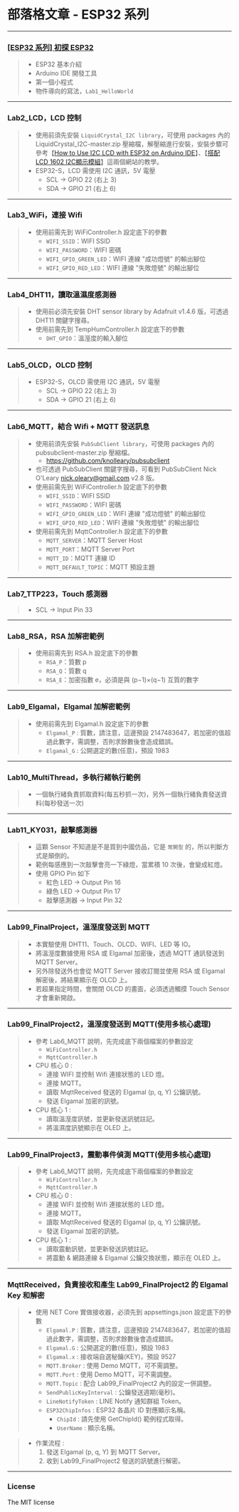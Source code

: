# 部落格文章 - ESP32 系列


---
### [[ESP32 系列] 初探 ESP32](https://lawrencetech.blogspot.com/2024/03/esp32-esp32.html) 
> * ESP32 基本介紹
> * Arduino IDE 開發工具
> * 第一個小程式
> * 物件導向的寫法，```Lab1_HelloWorld```


---
### Lab2_LCD，LCD 控制
> * 使用前須先安裝 `LiquidCrystal_I2C library`，可使用 packages 內的 LiquidCrystal_I2C-master.zip 壓縮檔，解壓縮進行安裝，安裝步驟可參考【[How to Use I2C LCD with ESP32 on Arduino IDE](https://randomnerdtutorials.com/esp32-esp8266-i2c-lcd-arduino-ide/)】、【[搭配LCD 1602 I2C顯示模組](https://shop.mirotek.com.tw/iot/esp32-start-9/)】這兩個網站的教學。
> * ESP32-S，LCD 需使用 I2C 通訊，5V 電壓
>     + SCL → GPIO 22 (右上 3)
>     + SDA → GPIO 21 (右上 6)


---
### Lab3_WiFi，連接 Wifi
> * 使用前需先到 WiFiController.h 設定底下的參數 
>     + `WIFI_SSID`：WIFI SSID
>     + `WIFI_PASSWORD`：WIFI 密碼
>     + `WIFI_GPIO_GREEN_LED`：WIFI 連線 "成功燈號" 的輸出腳位
>     + `WIFI_GPIO_RED_LED`：WIFI 連線 "失敗燈號" 的輸出腳位 


---
### Lab4_DHT11，讀取溫濕度感測器
> * 使用前必須先安裝 DHT sensor library by Adafruit v1.4.6 版，可透過 DHT11 關鍵字搜尋。
> * 使用前需先到 TempHumController.h 設定底下的參數  
>     + `DHT_GPIO`：溫溼度的輸入腳位


---
### Lab5_OLCD，OLCD 控制
> * ESP32-S，OLCD 需使用 I2C 通訊，5V 電壓
>     + SCL → GPIO 22 (右上 3)
>     + SDA → GPIO 21 (右上 6)


---
### Lab6_MQTT，結合 Wifi + MQTT 發送訊息
> * 使用前須先安裝 `PubSubClient library`，可使用 packages 內的 pubsubclient-master.zip 壓縮檔。
>   * https://github.com/knolleary/pubsubclient
> * 也可透過 PubSubClient 關鍵字搜尋，可看到 PubSubClient Nick O'Leary <nick.oleary@gmail.com> v2.8 版。
> * 使用前需先到 WiFiController.h 設定底下的參數 
>     + `WIFI_SSID`：WIFI SSID
>     + `WIFI_PASSWORD`：WIFI 密碼
>     + `WIFI_GPIO_GREEN_LED`：WIFI 連線 "成功燈號" 的輸出腳位
>     + `WIFI_GPIO_RED_LED`：WIFI 連線 "失敗燈號" 的輸出腳位 
> * 使用前需先到 MqttController.h 設定底下的參數 
>     + `MQTT_SERVER`：MQTT Server Host
>     + `MQTT_PORT`：MQTT Server Port
>     + `MQTT_ID`：MQTT 連線 ID
>     + `MQTT_DEFAULT_TOPIC`：MQTT 預設主題


---
### Lab7_TTP223，Touch 感測器
> * SCL → Input Pin 33


---
### Lab8_RSA，RSA 加解密範例
> * 使用前需先到 RSA.h 設定底下的參數 
>     + `RSA_P`：質數 p
>     + `RSA_Q`：質數 q
>     + `RSA_E`：加密指數 e，必須是與 (p−1)×(q−1) 互質的數字


---
### Lab9_Elgamal，Elgamal 加解密範例
> * 使用前需先到 Elgamal.h 設定底下的參數 
>     + `Elgamal_P` : 質數，請注意，這邊預設 2147483647，若加密的值超過此數字，需調整，否則求餘數後會造成錯誤。
>     + `Elgamal_G` : 公開選定的數(任意)，預設 1983


---
### Lab10_MultiThread，多執行緒執行範例
> * 一個執行緒負責抓取資料(每五秒抓一次)，另外一個執行緒負責發送資料(每秒發送一次)


---
### Lab11_KY031，敲擊感測器
> * 這顆 Sensor 不知道是不是買到中國仿品，它是 `常開型` 的，所以判斷方式是顛倒的。
> * 範例每感應到一次敲擊會亮一下綠燈，當累積 10 次後，會變成紅燈。
> * 使用 GPIO Pin 如下
>     + 紅色 LED → Output Pin 16
>     + 綠色 LED → Output Pin 17
>     + 敲擊感測器 → Input Pin 32


---
### Lab99_FinalProject，溫溼度發送到 MQTT
> * 本實驗使用 DHT11、Touch、OLCD、WIFI、LED 等 IO。
> * 將溫溼度數據使用 RSA 或 Elgamal 加密後，透過 MQTT 通訊發送到 MQTT Server。
> * 另外除發送外也會從 MQTT Server 接收訂閱並使用 RSA 或 Elgamal 解密後，將結果顯示在 OLCD 上。
> * 若超果指定時間，會關閉 OLCD 的畫面，必須透過觸摸 Touch Sensor 才會重新開啟。


---
### Lab99_FinalProject2，溫溼度發送到 MQTT(使用多核心處理)
> * 參考 Lab6_MQTT 說明，先完成底下兩個檔案的參數設定
>     + `WiFiController.h` 
>     + `MqttController.h` 
> *  CPU 核心 0 : 
>     + 連接 WIFI 並控制 Wifi 連接狀態的 LED 燈。
>     + 連接 MQTT。
>     + 讀取 MqttReceived 發送的 Elgamal (p, q, Y) 公鑰訊號。
>     + 發送 Elgamal 加密的訊號。
> *  CPU 核心 1 : 
>     + 讀取溫溼度訊號，並更新發送訊號註記。
>     + 將溫濕度訊號顯示在 OLED 上。


---
### Lab99_FinalProject3，震動事件偵測 MQTT(使用多核心處理)
> * 參考 Lab6_MQTT 說明，先完成底下兩個檔案的參數設定
>     + `WiFiController.h` 
>     + `MqttController.h` 
> *  CPU 核心 0 : 
>     + 連接 WIFI 並控制 Wifi 連接狀態的 LED 燈。
>     + 連接 MQTT。
>     + 讀取 MqttReceived 發送的 Elgamal (p, q, Y) 公鑰訊號。
>     + 發送 Elgamal 加密的訊號。
> *  CPU 核心 1 : 
>     + 讀取震動訊號，並更新發送訊號註記。
>     + 將震動 & 網路連線 & Elgamal 公鑰交換狀態，顯示在 OLED 上。


---
### MqttReceived，負責接收和產生 Lab99_FinalProject2 的 Elgamal Key 和解密
> * 使用 NET Core 實做接收器，必須先到 appsettings.json 設定底下的參數 
>     + `Elgamal.P` : 質數，請注意，這邊預設 2147483647，若加密的值超過此數字，需調整，否則求餘數後會造成錯誤。
>     + `Elgamal.G` : 公開選定的數(任意)，預設 1983
>     + `Elgamal.x` : 接收端自選秘鑰(KEY)，預設 9527
>     + `MQTT.Broker` : 使用 Demo MQTT，可不需調整。
>     + `MQTT.Port` : 使用 Demo MQTT，可不需調整。
>     + `MQTT.Topic` : 配合 Lab99_FinalProject2 內的設定一併調整。
>     + `SendPublicKeyInterval` : 公鑰發送週期(毫秒)。
>     + `LineNotifyToken` : LINE Notify 通知群組 Token。
>     + `ESP32ChipInfos` : ESP32 各晶片 ID 對應顯示名稱。
>       + `ChipId` : 請先使用 GetChipId() 範例程式取得。
>       + `UserName` : 顯示名稱。

> * 作業流程 :
>     1. 發送 Elgamal (p, q, Y) 到 MQTT Server。
>     2. 收到 Lab99_FinalProject2 發送的訊號進行解密。




---
### License
The MIT license